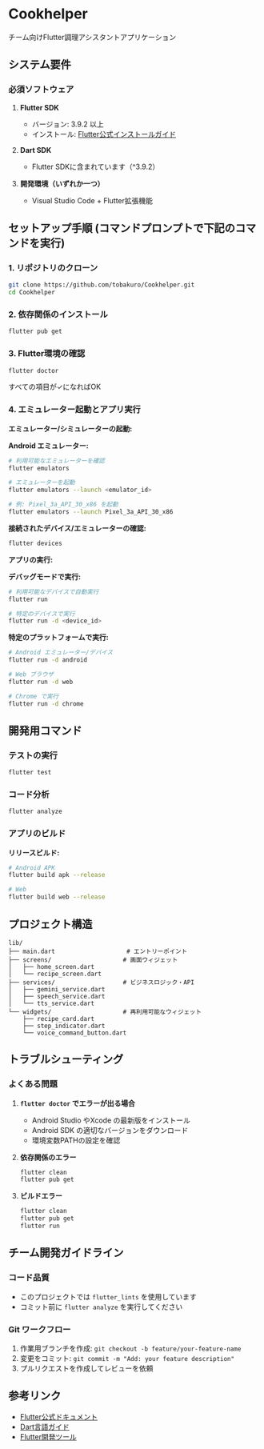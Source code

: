 # Cookhelper

チーム向けFlutter調理アシスタントアプリケーション

## システム要件

### 必須ソフトウェア

1. **Flutter SDK**
   - バージョン: 3.9.2 以上
   - インストール: [Flutter公式インストールガイド](https://docs.flutter.dev/get-started/install)

2. **Dart SDK**
   - Flutter SDKに含まれています（^3.9.2）

3. **開発環境（いずれか一つ）**
   - Visual Studio Code + Flutter拡張機能

## セットアップ手順 (コマンドプロンプトで下記のコマンドを実行)

### 1. リポジトリのクローン

```bash
git clone https://github.com/tobakuro/Cookhelper.git
cd Cookhelper
```

### 2. 依存関係のインストール

```bash
flutter pub get
```

### 3. Flutter環境の確認

```bash
flutter doctor
```

すべての項目が✓になればOK

### 4. エミュレーター起動とアプリ実行

**エミュレーター/シミュレーターの起動:**

**Android エミュレーター:**
```bash
# 利用可能なエミュレーターを確認
flutter emulators

# エミュレーターを起動
flutter emulators --launch <emulator_id>

# 例: Pixel_3a_API_30_x86 を起動
flutter emulators --launch Pixel_3a_API_30_x86
```

**接続されたデバイス/エミュレーターの確認:**
```bash
flutter devices
```

**アプリの実行:**

**デバッグモードで実行:**
```bash
# 利用可能なデバイスで自動実行
flutter run

# 特定のデバイスで実行
flutter run -d <device_id>
```

**特定のプラットフォームで実行:**
```bash
# Android エミュレーター/デバイス
flutter run -d android

# Web ブラウザ
flutter run -d web

# Chrome で実行
flutter run -d chrome
```

## 開発用コマンド

### テストの実行
```bash
flutter test
```

### コード分析
```bash
flutter analyze
```

### アプリのビルド

**リリースビルド:**
```bash
# Android APK
flutter build apk --release

# Web
flutter build web --release
```

## プロジェクト構造

```
lib/
├── main.dart                    # エントリーポイント
├── screens/                    # 画面ウィジェット
│   ├── home_screen.dart
│   └── recipe_screen.dart
├── services/                   # ビジネスロジック・API
│   ├── gemini_service.dart
│   ├── speech_service.dart
│   └── tts_service.dart
└── widgets/                    # 再利用可能なウィジェット
    ├── recipe_card.dart
    ├── step_indicator.dart
    └── voice_command_button.dart
```

## トラブルシューティング

### よくある問題

1. **`flutter doctor` でエラーが出る場合**
   - Android Studio やXcode の最新版をインストール
   - Android SDK の適切なバージョンをダウンロード
   - 環境変数PATHの設定を確認

2. **依存関係のエラー**
   ```bash
   flutter clean
   flutter pub get
   ```

3. **ビルドエラー**
   ```bash
   flutter clean
   flutter pub get
   flutter run
   ```

## チーム開発ガイドライン

### コード品質
- このプロジェクトでは `flutter_lints` を使用しています
- コミット前に `flutter analyze` を実行してください

### Git ワークフロー
1. 作業用ブランチを作成: `git checkout -b feature/your-feature-name`
2. 変更をコミット: `git commit -m "Add: your feature description"`
3. プルリクエストを作成してレビューを依頼

## 参考リンク

- [Flutter公式ドキュメント](https://docs.flutter.dev/)
- [Dart言語ガイド](https://dart.dev/guides)
- [Flutter開発ツール](https://docs.flutter.dev/tools)
